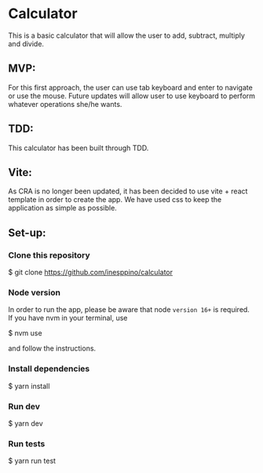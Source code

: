# Calculator

This is a basic calculator that will allow the user to add, subtract, multiply and divide.

## MVP:

For this first approach, the user can use tab keyboard and enter to navigate or use the mouse. Future updates will allow user to use keyboard to perform whatever operations she/he wants.

## TDD:

This calculator has been built through TDD.

## Vite:

As CRA is no longer been updated, it has been decided to use vite + react template in order to create the app. We have used css to keep the application as simple as possible.

## Set-up:

### Clone this repository

$ git clone https://github.com/inesppino/calculator

### Node version

In order to run the app, please be aware that node `version 16+` is required. If you have nvm in your terminal, use

$ nvm use

and follow the instructions.

### Install dependencies

$ yarn install

### Run dev

$ yarn dev

### Run tests

$ yarn run test
